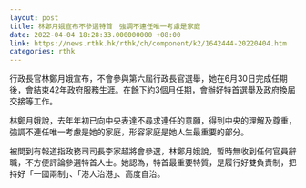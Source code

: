 ```yaml
---
layout: post
title: 林鄭月娥宣布不參選特首　強調不連任唯一考慮是家庭
date: 2022-04-04 18:28:33.000000000 +08:00
link: https://news.rthk.hk/rthk/ch/component/k2/1642444-20220404.htm
categories: rthk
---
```


行政長官林鄭月娥宣布，不會參與第六屆行政長官選舉，她在6月30日完成任期後，會結束42年政府服務生涯。在餘下約3個月任期，會辦好特首選舉及政府換屆交接等工作。

林鄭月娥說，去年年初已向中央表達不尋求連任的意願，得到中央的理解及尊重，強調不連任唯一考慮是她的家庭，形容家庭是她人生最重要的部分。

被問到有報道指政務司司長李家超將會參選，林鄭月娥說，暫時無收到任何官員辭職，不方便評論參選特首人士。她認為，特首最重要特質，是履行好雙負責制，把持好「一國兩制」、「港人治港」、高度自治。

